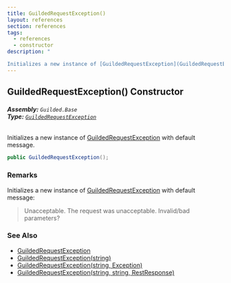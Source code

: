 ```yaml
---
title: GuildedRequestException()
layout: references
section: references
tags:
  - references
  - constructor
description: "

Initializes a new instance of [GuildedRequestException](GuildedRequestException 'Guilded.Base.GuildedRequestException') with default message."
---
```


## GuildedRequestException() Constructor
###### **Assembly:** `Guilded.Base`<br/>**Type:** [`GuildedRequestException`](GuildedRequestException 'Guilded.Base.GuildedRequestException')

Initializes a new instance of [GuildedRequestException](GuildedRequestException 'Guilded.Base.GuildedRequestException') with default message.

```csharp
public GuildedRequestException();
```

### Remarks
  
Initializes a new instance of [GuildedRequestException](GuildedRequestException 'Guilded.Base.GuildedRequestException') with default message:  
> Unacceptable. The request was unacceptable. Invalid/bad parameters?

### See Also
- [GuildedRequestException](GuildedRequestException 'Guilded.Base.GuildedRequestException')
- [GuildedRequestException(string)](GuildedRequestException.GuildedRequestException(string) 'Guilded.Base.GuildedRequestException.GuildedRequestException(string)')
- [GuildedRequestException(string, Exception)](GuildedRequestException.GuildedRequestException(string,Exception) 'Guilded.Base.GuildedRequestException.GuildedRequestException(string, System.Exception)')
- [GuildedRequestException(string, string, RestResponse)](GuildedRequestException.GuildedRequestException(string,string,RestResponse) 'Guilded.Base.GuildedRequestException.GuildedRequestException(string, string, RestSharp.RestResponse)')